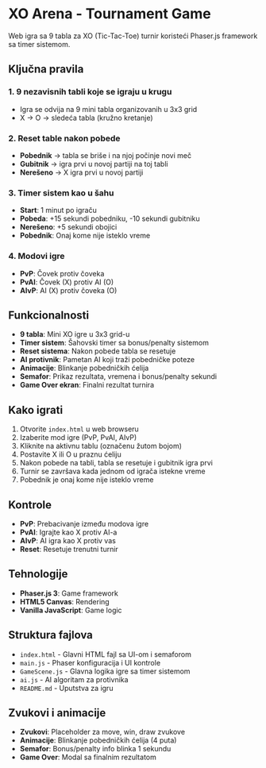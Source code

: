 # XO Arena - Tournament Game

Web igra sa 9 tabla za XO (Tic-Tac-Toe) turnir koristeći Phaser.js framework sa timer sistemom.

## Ključna pravila

### 1. 9 nezavisnih tabli koje se igraju u krugu
- Igra se odvija na 9 mini tabla organizovanih u 3x3 grid
- X → O → sledeća tabla (kružno kretanje)

### 2. Reset table nakon pobede
- **Pobednik** → tabla se briše i na njoj počinje novi meč
- **Gubitnik** → igra prvi u novoj partiji na toj tabli
- **Nerešeno** → X igra prvi u novoj partiji

### 3. Timer sistem kao u šahu
- **Start**: 1 minut po igraču
- **Pobeda**: +15 sekundi pobedniku, -10 sekundi gubitniku
- **Nerešeno**: +5 sekundi obojici
- **Pobednik**: Onaj kome nije isteklo vreme

### 4. Modovi igre
- **PvP**: Čovek protiv čoveka
- **PvAI**: Čovek (X) protiv AI (O)
- **AIvP**: AI (X) protiv čoveka (O)

## Funkcionalnosti

- **9 tabla**: Mini XO igre u 3x3 grid-u
- **Timer sistem**: Šahovski timer sa bonus/penalty sistemom
- **Reset sistema**: Nakon pobede tabla se resetuje
- **AI protivnik**: Pametan AI koji traži pobedničke poteze
- **Animacije**: Blinkanje pobedničkih ćelija
- **Semafor**: Prikaz rezultata, vremena i bonus/penalty sekundi
- **Game Over ekran**: Finalni rezultat turnira

## Kako igrati

1. Otvorite `index.html` u web browseru
2. Izaberite mod igre (PvP, PvAI, AIvP)
3. Kliknite na aktivnu tablu (označenu žutom bojom)
4. Postavite X ili O u praznu ćeliju
5. Nakon pobede na tabli, tabla se resetuje i gubitnik igra prvi
6. Turnir se završava kada jednom od igrača istekne vreme
7. Pobednik je onaj kome nije isteklo vreme

## Kontrole

- **PvP**: Prebacivanje između modova igre
- **PvAI**: Igrajte kao X protiv AI-a
- **AIvP**: AI igra kao X protiv vas
- **Reset**: Resetuje trenutni turnir

## Tehnologije

- **Phaser.js 3**: Game framework
- **HTML5 Canvas**: Rendering
- **Vanilla JavaScript**: Game logic

## Struktura fajlova

- `index.html` - Glavni HTML fajl sa UI-om i semaforom
- `main.js` - Phaser konfiguracija i UI kontrole
- `GameScene.js` - Glavna logika igre sa timer sistemom
- `ai.js` - AI algoritam za protivnika
- `README.md` - Uputstva za igru

## Zvukovi i animacije

- **Zvukovi**: Placeholder za move, win, draw zvukove
- **Animacije**: Blinkanje pobedničkih ćelija (4 puta)
- **Semafor**: Bonus/penalty info blinka 1 sekundu
- **Game Over**: Modal sa finalnim rezultatom
